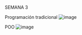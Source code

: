 SEMANA 3 

Programación tradicional 
![image](https://github.com/user-attachments/assets/a8006e28-95b8-4fa8-8fde-63c7bc9dac48)

POO 
![image](https://github.com/user-attachments/assets/07541928-fbd3-42ca-b186-175d28ff8fe8)
